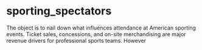 # sporting_spectators
The object is to nail down what influences attendance at American sporting events. Ticket  sales, concessions, and on-site merchandising are major revenue drivers for professional  sports teams. However
